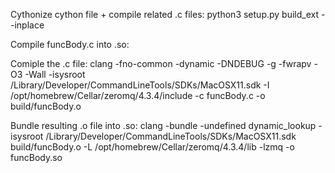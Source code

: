 Cythonize cython file + compile related .c files:
python3 setup.py build_ext --inplace

Compile funcBody.c into .so:

Comiple the .c file:
clang -fno-common -dynamic -DNDEBUG -g -fwrapv -O3 -Wall -isysroot /Library/Developer/CommandLineTools/SDKs/MacOSX11.sdk -I /opt/homebrew/Cellar/zeromq/4.3.4/include -c funcBody.c -o build/funcBody.o

Bundle resulting .o file into .so:
clang -bundle -undefined dynamic_lookup -isysroot /Library/Developer/CommandLineTools/SDKs/MacOSX11.sdk build/funcBody.o -L /opt/homebrew/Cellar/zeromq/4.3.4/lib -lzmq -o funcBody.so